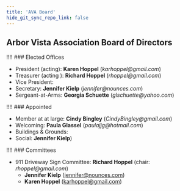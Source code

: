 ```yaml
---
title: 'AVA Board'
hide_git_sync_repo_link: false
---
```


## Arbor Vista Association Board of Directors

!!!! ### Elected Offices

- President (acting): __Karen Hoppel__ (_karhoppel@gmail.com_)
- Treasurer (acting ): __Richard Hoppel__ (_rhoppel@gmail.com_)
- Vice President: 
- Secretary: __Jennifer Kielp__ (_jennifer@nounces.com_)
- Sergeant-at-Arms: __Georgia Schuette__ (_glschuette@yahoo.com_)

!!!! ### Appointed

- Member at at large: __Cindy Bingley__ (_CindyBingley@gmail.com_)
- Welcoming:  __Paula Glassel__ (_paulajjg@hotmail.com_)
- Buildings & Grounds: 
- Social: __Jennifer Kielp__)

!!!! ### Committees

- 911 Driveway Sign Committee: __Richard Hoppel__ (chair: _rhoppel@gmail.com_)
  - __Jennifer Kielp__ (jennifer@nounces.com)
  - __Karen Hoppel__ (karhoppel@gmail.com)
